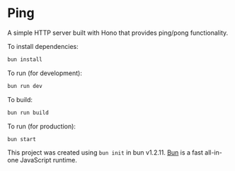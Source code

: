 # Ping

A simple HTTP server built with Hono that provides ping/pong functionality.

To install dependencies:

```bash
bun install
```

To run (for development):

```bash
bun run dev
```

To build:

```bash
bun run build
```

To run (for production):

```bash
bun start
```

This project was created using `bun init` in bun v1.2.11. [Bun](https://bun.sh) is a fast all-in-one JavaScript runtime.
